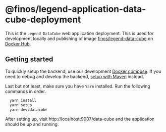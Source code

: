 # @finos/legend-application-data-cube-deployment

This is the `Legend DataCube` web application deployment. This is used for development locally and publishing of image [finos/legend-data-cube](https://hub.docker.com/r/finos/legend-data-cube) on [Docker Hub](https://hub.docker.com/).

## Getting started

To quickly setup the backend, use our development [Docker compose](./fixtures/legend-docker-setup/studio-dev-setup/README.md). If you need to debug and develop the backend, [setup with Maven](https://legend.finos.org/docs/getting-started/installation-guide#maven-install) instead.

Last but not least, make sure you have `Yarn` installed. Run the following commands in order.

```bash
  yarn install
  yarn setup
  yarn dev:datacube
```

After setting up, visit http://localhost:9007/data-cube and the application should be up and running.
